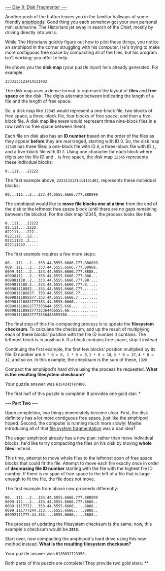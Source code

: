 [--- Day 9: Disk Fragmenter ---](https://adventofcode.com/2024/day/9)

Another push of the button leaves you in the familiar hallways of some friendly [amphipods](https://adventofcode.com/2021/day/23)! Good thing you each somehow got your own personal mini submarine. The Historians jet away in search of the Chief, mostly by driving directly into walls.

While The Historians quickly figure out how to pilot these things, you notice an amphipod in the corner struggling with his computer. He's trying to make more contiguous free space by compacting all of the files, but his program isn't working; you offer to help.

He shows you the **disk map** (your puzzle input) he's already generated. For example:

    2333133121414131402

The disk map uses a dense format to represent the layout of **files** and **free space** on the disk. The digits alternate between indicating the length of a file and the length of free space.

So, a disk map like `12345` would represent a one-block file, two blocks of free space, a three-block file, four blocks of free space, and then a five-block file. A disk map like `90909` would represent three nine-block files in a row (with no free space between them).

Each file on disk also has an **ID number** based on the order of the files as they appear **before** they are rearranged, starting with ID 0. So, the disk map `12345` has three files: a one-block file with ID `0`, a three-block file with ID `1`, and a five-block file with ID `2`. Using one character for each block where digits are the file ID and `.` is free space, the disk map `12345` represents these individual blocks:

    0..111....22222

The first example above, `2333133121414131402`, represents these individual blocks:

    00...111...2...333.44.5555.6666.777.888899

The amphipod would like to **move file blocks one at a time** from the end of the disk to the leftmost free space block (until there are no gaps remaining between file blocks). For the disk map 12345, the process looks like this:

    0..111....22222
    02.111....2222.
    022111....222..
    0221112...22...
    02211122..2....
    022111222......

The first example requires a few more steps:

    00...111...2...333.44.5555.6666.777.888899
    009..111...2...333.44.5555.6666.777.88889.
    0099.111...2...333.44.5555.6666.777.8888..
    00998111...2...333.44.5555.6666.777.888...
    009981118..2...333.44.5555.6666.777.88....
    0099811188.2...333.44.5555.6666.777.8.....
    009981118882...333.44.5555.6666.777.......
    0099811188827..333.44.5555.6666.77........
    00998111888277.333.44.5555.6666.7.........
    009981118882777333.44.5555.6666...........
    009981118882777333644.5555.666............
    00998111888277733364465555.66.............
    0099811188827773336446555566..............

The final step of this file-compacting process is to update the **filesystem checksum**. To calculate the checksum, add up the result of multiplying each of these blocks' position with the file ID number it contains. The leftmost block is in position `0`. If a block contains free space, skip it instead.

Continuing the first example, the first few blocks' position multiplied by its file ID number are `0 * 0 = 0, 1 * 0 = 0`, `2 * 9 = 18`, `3 * 9 = 27`, `4 * 8 = 32`, and so on. In this example, the checksum is the sum of these, `1928`.

Compact the amphipod's hard drive using the process he requested. **What is the resulting filesystem checksum?**

Your puzzle answer was `6154342787400`.

The first half of this puzzle is complete! It provides one gold star: *

**--- Part Two ---**

Upon completion, two things immediately become clear. First, the disk definitely has a lot more contiguous free space, just like the amphipod hoped. Second, the computer is running much more slowly! Maybe introducing all of that [file system fragmentation](https://en.wikipedia.org/wiki/File_system_fragmentation) was a bad idea?

The eager amphipod already has a new plan: rather than move individual blocks, he'd like to try compacting the files on his disk by moving **whole files** instead.

This time, attempt to move whole files to the leftmost span of free space blocks that could fit the file. Attempt to move each file exactly once in order of **decreasing file ID number** starting with the file with the highest file ID number. If there is no span of free space to the left of a file that is large enough to fit the file, the file does not move.

The first example from above now proceeds differently:

    00...111...2...333.44.5555.6666.777.888899
    0099.111...2...333.44.5555.6666.777.8888..
    0099.1117772...333.44.5555.6666.....8888..
    0099.111777244.333....5555.6666.....8888..
    00992111777.44.333....5555.6666.....8888..

The process of updating the filesystem checksum is the same; now, this example's checksum would be **`2858`**.

Start over, now compacting the amphipod's hard drive using this new method instead. **What is the resulting filesystem checksum?**

Your puzzle answer was `6183632723350`.

Both parts of this puzzle are complete! They provide two gold stars: **